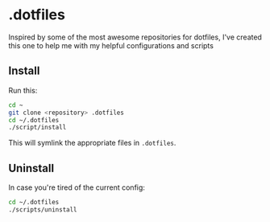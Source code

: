 # .dotfiles

Inspired by some of the most awesome repositories for dotfiles, I've created this
one to help me with my helpful configurations and scripts

## Install

Run this:

```sh
cd ~
git clone <repository> .dotfiles
cd ~/.dotfiles
./script/install
```

This will symlink the appropriate files in `.dotfiles`.

## Uninstall

In case you're tired of the current config:

```sh
cd ~/.dotfiles
./scripts/uninstall
```
